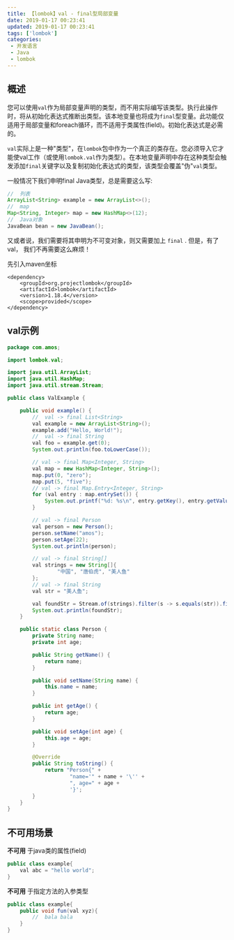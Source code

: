 ```yaml
---
title: 【lombok】val - final型局部变量
date: 2019-01-17 00:23:41
updated: 2019-01-17 00:23:41
tags: ['lombok']
categories: 
 - 开发语言
 - Java
 - lombok
---
```



## 概述

您可以使用`val`作为局部变量声明的类型，而不用实际编写该类型。执行此操作时，将从初始化表达式推断出类型。该本地变量也将成为`final`型变量。此功能仅适用于局部变量和foreach循环，而不适用于类属性(field)。初始化表达式是必需的。

`val`实际上是一种"类型"，在`lombok`包中作为一个真正的类存在。您必须导入它才能使val工作（或使用`lombok.val`作为类型）。在本地变量声明中存在这种类型会触发添加`final`关键字以及复制初始化表达式的类型，该类型会覆盖"伪"`val`类型。

一般情况下我们申明final Java类型，总是需要这么写:

```java
//  列表
ArrayList<String> example = new ArrayList<>();
//  map
Map<String, Integer> map = new HashMap<>(12);
//  Java对象
JavaBean bean = new JavaBean();
```

又或者说，我们需要将其申明为不可变对象，则又需要加上 `final` . 但是，有了val， 我们不再需要这么麻烦！  

先引入maven坐标

    <dependency>
        <groupId>org.projectlombok</groupId>
        <artifactId>lombok</artifactId>
        <version>1.18.4</version>
        <scope>provided</scope>
    </dependency>

## val示例

```java
package com.amos;

import lombok.val;

import java.util.ArrayList;
import java.util.HashMap;
import java.util.stream.Stream;

public class ValExample {

    public void example() {
        //  val -> final List<String>
        val example = new ArrayList<String>();
        example.add("Hello, World!");
        //  val -> final String
        val foo = example.get(0);
        System.out.println(foo.toLowerCase());

        // val -> final Map<Integer, String>
        val map = new HashMap<Integer, String>();
        map.put(0, "zero");
        map.put(5, "five");
        // val -> final Map.Entry<Integer, String>
        for (val entry : map.entrySet()) {
            System.out.printf("%d: %s\n", entry.getKey(), entry.getValue());
        }

        // val -> final Person
        val person = new Person();
        person.setName("amos");
        person.setAge(22);
        System.out.println(person);

        // val -> final String[]
        val strings = new String[]{
                "中国", "唐伯虎", "美人鱼"
        };
        // val -> final String
        val str = "美人鱼";

        val foundStr = Stream.of(strings).filter(s -> s.equals(str)).findAny().orElse("null");
        System.out.println(foundStr);
    }

    public static class Person {
        private String name;
        private int age;

        public String getName() {
            return name;
        }

        public void setName(String name) {
            this.name = name;
        }

        public int getAge() {
            return age;
        }

        public void setAge(int age) {
            this.age = age;
        }

        @Override
        public String toString() {
            return "Person{" +
                    "name='" + name + '\'' +
                    ", age=" + age +
                    '}';
        }
    }
}
```

## 不可用场景

**不可用** 于java类的属性(field)

```java
public class example{
    val abc = "hello world";
}
```

**不可用** 于指定方法的入参类型

```java
public class example{
    public void fun(val xyz){
        //  bala bala
    }
}
```
